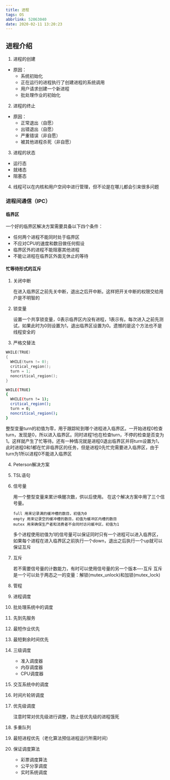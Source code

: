 ```yaml
---
title: 进程
tags: OS
abbrlink: 52063040
date: 2020-02-11 13:20:23
---
```


## 进程介绍
1. 进程的创建

- 原因：
    - 系统初始化
    - 正在运行的进程执行了创建进程的系统调用
    - 用户请求创建一个新进程
    - 批处理作业的初始化

2. 进程的终止

- 原因：
    - 正常退出（自愿）
    - 出错退出（自愿）
    - 严重错误（非自愿）
    - 被其他进程杀死（非自愿）

3. 进程的状态

- 运行态
- 就绪态
- 阻塞态

4. 线程可以在内核和用户空间中进行管理，但不论是在哪儿都会引来很多问题

### 进程间通信（IPC）
#### 临界区

一个好的临界区解决方案需要具备以下四个条件：

- 任何两个进程不能同时处于临界区
- 不应对CPU的速度和数目做任何假设
- 临界区外的进程不能阻塞其他进程
- 不能让进程在临界区外面无休止的等待

#### 忙等待形式的互斥

1. 关闭中断

    在进入临界区之前先关中断，退出之后开中断。这样把开关中断的权限交给用户是不明智的

2. 锁变量

    设置一个共享锁变量，0表示临界区内没有进程，1表示有。每次进入之前先测试，如果此时为0则设置为1，退出临界区设置为0。遗憾的是这个方法也不是线程安全的

3. 严格交替法
```C
WHILE(TRUE)
{
  WHILE(turn != 0);
  critical_region();
  turn = 1;
  noncritical_region();
}
```
```bash
WHILE(TRUE)
{
  WHILE(turn != 1);
  critical_region();
  turn = 0;
  noncritical_region();
}
```
整型变量turn的初值为零，用于跟踪轮到哪个进程进入临界区。一开始进程0检查turn，发现是0，所以进入临界区。同时进程1也在检查turn，不停的检查是否变为1。这样就产生了忙等待。还有一种情况就是进程0退出临界区并将turn设置为1，此时进程0和1都在忙非临界区的任务，但是进程0先忙完需要进入临界区，由于turn为1所以进程0不能进入临界区

4. Peterson解决方案
5. TSL语句
6. 信号量

    用一个整型变量来累计唤醒次数，供以后使用。
    在这个解决方案中用了三个信号量。
    ```
    full 用来记录满的缓冲槽的数目，初值为0
    empty 用来记录空的缓冲槽的数目，初值为缓冲区内槽的数目
    mutex 用来确保生产者和消费者不会同时访问缓冲区，初值为1
    ```
    多个进程使用初值为1的信号量可以保证同时只有一个进程可以进入临界区，如果每个进程在进入临界区之前执行一个down，退出之后执行一个up就可以保证互斥

7. 互斥

    若不需要信号量的计数能力，有时可以使用信号量的另一个版本—-互斥
    互斥是一个可以处于两态之一的变量：解锁(mutex_unlock)和加锁(mutex_lock)

8. 管程

9. 进程调度
10. 批处理系统中的调度
11. 先到先服务
12. 最短作业优先
13. 最短剩余时间优先
14. 三级调度
    - 准入调度器
    - 内存调度器
    - CPU调度器
15. 交互系统中的调度
16. 时间片轮转调度
17. 优先级调度

    注意时常对优先级进行调整，防止低优先级的进程饿死

18. 多重队列
19. 最短进程优先（老化算法预估进程运行所需时间）
20. 保证调度算法
    - 彩票调度算法
    - 公平分享调度
    - 实时系统调度